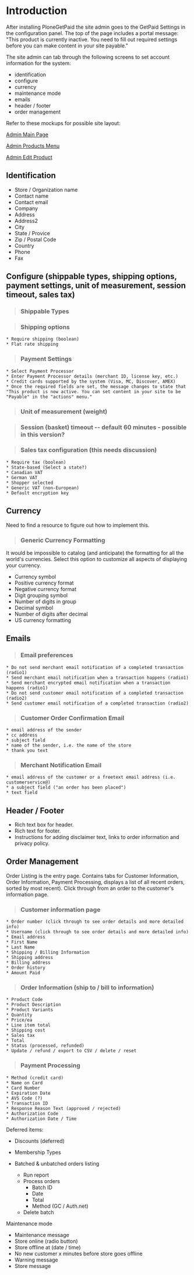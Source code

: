 # Introduction #
After installing PloneGetPaid the site admin goes to the GetPaid Settings in the configuration panel. The top of the page includes a portal message: "This product is currently inactive. You need to fill out required settings before you can make content in your site payable."

The site admin can tab through the following screens to set account information for the
system:

  * identification
  * configure
  * currency
  * maintenance mode
  * emails
  * header / footer
  * order management

Refer to these mockups for possible site layout:

[Admin Main Page](http://dev.zwarehouse.org/attachment/wiki/ScreenShots/admin_main_screen.png)

[Admin Products Menu](http://dev.zwarehouse.org/attachment/wiki/ScreenShots/admin_products_menu.png)

[Admin Edit Product](http://dev.zwarehouse.org/attachment/wiki/ScreenShots/admin_edit_product.png)


## Identification ##
  * Store / Organization name
  * Contact name
  * Contact email
  * Company
  * Address
  * Address2
  * City
  * State / Provice
  * Zip / Postal Code
  * Country
  * Phone
  * Fax

## Configure (shippable types, shipping options, payment settings, unit of measurement, session timeout, sales tax) ##

> ### Shippable Types ###

> ### Shipping options ###
    * Require shipping (boolean)
    * Flat rate shipping

> ### Payment Settings ###
    * Select Payment Processor
    * Enter Payment Processor details (merchant ID, license key, etc.)
    * Credit cards supported by the system (Visa, MC, Discover, AMEX)
    * Once the required fields are set, the message changes to state that "This product is now active. You can set content in your site to be "Payable" in the "actions" menu."

> ### Unit of measurement (weight) ###

> ### Session (basket) timeout -- default 60 minutes - possible in this version? ###

> ### Sales tax configuration (this needs discussion) ###
    * Require tax (boolean)
    * State-based (Select a state?)
    * Canadian VAT
    * German VAT
    * Shopper selected
    * Generic VAT (non-European)
    * Default encryption key

## Currency ##

Need to find a resource to figure out how to implement this.

> ### Generic Currency Formatting ###
It would be impossible to catalog (and anticipate) the formatting for all the world's currencies. Select this option to customize all aspects of displaying your currency.

  * Currency symbol
  * Positive currency format
  * Negative currency format
  * Digit grouping symbol
  * Number of digits in group
  * Decimal symbol
  * Number of digits after decimal
  * US currency formatting


## Emails ##
> ### Email preferences ###
    * Do not send merchant email notification of a completed transaction (radio1)
    * Send merchant email notification when a transaction happens (radio1)
    * Send merchant encrypted email notification when a transaction happens (radio1)
    * Do not send customer email notification of a completed transaction (radio2)
    * Send customer email notification of a completed transaction (radio2)
> ### Customer Order Confirmation Email ###
    * email address of the sender
    * cc address
    * subject field
    * name of the sender, i.e. the name of the store
    * thank you text
> ### Merchant Notification Email ###
    * email address of the customer or a freetext email address (i.e. customerservice@)
    * a subject field ("an order has been placed")
    * text field

## Header / Footer ##
  * Rich text box for header.
  * Rich text for footer.
  * Instructions for adding disclaimer text, links to order information and privacy policy.



## Order Management ##
Order Listing is the entry page. Contains tabs for Customer Information, Order Information, Payment Processing, displays a list of all recent orders, sorted by most recent). Click through from an order to the customer's information page.

> ### Customer information page ###
    * Order number (click through to see order details and more detailed info)
    * Username (click through to see order details and more detailed info)
    * Email address
    * First Name
    * Last Name
    * Shipping / Billing Information
    * Shipping address
    * Billing address
    * Order history
    * Amount Paid


> ### Order Information (ship to / bill to information) ###
    * Product Code
    * Product Description
    * Product Variants
    * Quantity
    * Price/ea
    * Line item total
    * Shipping cost
    * Sales tax
    * Total
    * Status (processed, refunded)
    * Update / refund / export to CSV / delete / reset


> ### Payment Processing ###
    * Method (credit card)
    * Name on Card
    * Card Number
    * Expiration Date
    * AVS Code (?)
    * Transaction ID
    * Response Reason Text (approved / rejected)
    * Authorization Code
    * Authorization Date / Time





Deferred items:

  * Discounts (deferred)
  * Membership Types

  * Batched & unbatched orders listing
    * Run report
    * Process orders
      * Batch ID
      * Date
      * Total
      * Method (GC / Auth.net)
    * Delete batch

Maintenance mode
  * Maintenance message
  * Store online (radio button)
  * Store offline at (date / time)
  * No new customer x minutes before store goes offline
  * Warning message
  * Store message